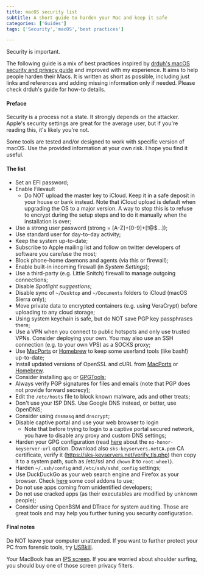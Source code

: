 ```yaml
---
title: macOS security list
subtitle: A short guide to harden your Mac and keep it safe
categories: ['Guides']
tags: ['Security','macOS','best practices']

---
```


Security is important.

The following guide is a mix of best practices inspired by [drduh's macOS security and privacy guide](https://github.com/drduh/macOS-Security-and-Privacy-Guide) and improved with my experience. It aims to help people harden their Macs. It is written as short as possible, including just links and references and adding missing information only if needed. Please check drduh's guide for how-to details.

#### Preface

Security is a process not a state. It strongly depends on the attacker. Apple's security settings are great for the average user, but if you're reading this, it's likely you're not.

Some tools are tested and/or designed to work with specific version of macOS. Use the provided information at your own risk. I hope you find it useful.

#### The list

- Set an EFI password;
- Enable Filevault
    - Do NOT upload the master key to iCloud. Keep it in a safe deposit in your house or bank instead. Note that iCloud upload is default when upgrading the OS to a major version. A way to stop this is to refuse to encrypt during the setup steps and to do it manually when the installation is over;
- Use a strong user password (strong = [A-Z]+[0-9]+[!@$...]);
- Use standard user for day-to-day activity;
- Keep the system up-to-date;
- Subscribe to Apple mailing list and follow on twitter developers of software you care/use the most;
- Block phone-home daemons and agents (via this or firewall);
- Enable built-in incoming firewall (in *System Settings*);
- Use a third-party (e.g. Little Snitch) firewall to manage outgoing connections;
- Disable *Spotlight suggestions*;
- Disable sync of `~/Desktop` and `~/Documents` folders to iCloud (macOS Sierra only);
- Move private data to encrypted containers (e.g. using VeraCrypt) before uploading to any cloud storage;
- Using system keychain is safe, but do NOT save PGP key passphrases there;
- Use a VPN when you connect to public hotspots and only use trusted VPNs. Consider deploying your own. You may also use an SSH connection (e.g. to your own VPS) as a SOCKS proxy;
- Use [MacPorts](http://macports.org) or [Homebrew](http://brew.sh) to keep some userland tools (like bash!) up-to-date;
- Install updated versions of OpenSSL and cURL from [MacPorts](http://macports.org) or [Homebrew](http://brew.sh).
- Consider installing `gpg` or [GPGTools](http://gpgtools.org);
- Always verify PGP signatures for files and emails (note that PGP does not provide forward secrecy);
- Edit the `/etc/hosts` file to block known malware, ads and other treats;
- Don't use your ISP DNS. Use Google DNS instead, or better, use OpenDNS;
- Consider using `dnsmasq` and `dnscrypt`;
- Disable captive portal and use your web browser to login
    - Note that before trying to login to a captive portal secured network, you have to disable any proxy and custom DNS settings;
- Harden your GPG configuration (read [here](https://lists.gnupg.org/pipermail/gnupg-users/2016-May/055931.html) about the `no-honor-keyserver-url` option. Download also `sks-keyservers.netCA.pem` CA certificate, verify it (https://sks-keyservers.net/verify_tls.php) then copy it to a system path, such as /etc/ssl and `chown` it to `root:wheel`).
- Harden `~/.ssh/config` and `/etc/ssh/sshd_config` settings;
- Use DuckDuckGo as your web search engine and Firefox as your browser. Check [here](https://github.com/drduh/macOS-Security-and-Privacy-Guide#browser) some cool addons to use;
- Do not use apps coming from unidentified developers;
- Do not use cracked apps (as their executables are modified by unknown people);
- Consider using OpenBSM and DTrace for system auditing. Those are great tools and may help you further tuning you security configuration.

#### Final notes

Do NOT leave your computer unattended. If you want to further protect your PC from forensic tools, try [USBkill](https://github.com/hephaest0s/usbkill).

Your MacBook has an [IPS screen](https://en.wikipedia.org/wiki/IPS_panel). If you are worried about shoulder surfing, you should buy one of those screen privacy filters.
